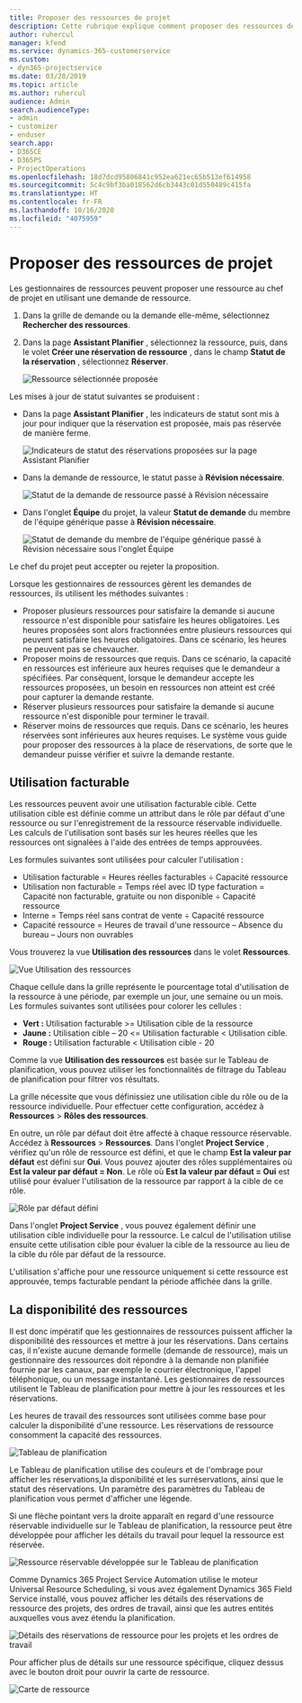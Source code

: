 ```yaml
---
title: Proposer des ressources de projet
description: Cette rubrique explique comment proposer des ressources de projet.
author: ruhercul
manager: kfend
ms.service: dynamics-365-customerservice
ms.custom:
- dyn365-projectservice
ms.date: 03/28/2019
ms.topic: article
ms.author: ruhercul
audience: Admin
search.audienceType:
- admin
- customizer
- enduser
search.app:
- D365CE
- D365PS
- ProjectOperations
ms.openlocfilehash: 18d7dcd95806841c952ea621ec65b513ef614958
ms.sourcegitcommit: 5c4c9bf3ba018562d6cb3443c01d550489c415fa
ms.translationtype: HT
ms.contentlocale: fr-FR
ms.lasthandoff: 10/16/2020
ms.locfileid: "4075959"
---
```

# <a name="propose-project-resources"></a>Proposer des ressources de projet

Les gestionnaires de ressources peuvent proposer une ressource au chef de projet en utilisant une demande de ressource.

1. Dans la grille de demande ou la demande elle-même, sélectionnez **Rechercher des ressources**.
2. Dans la page **Assistant Planifier** , sélectionnez la ressource, puis, dans le volet **Créer une réservation de ressource** , dans le champ **Statut de la réservation** , sélectionnez **Réserver**.

    ![Ressource sélectionnée proposée](media/Resource-Management-image62.png)

Les mises à jour de statut suivantes se produisent :

- Dans la page **Assistant Planifier** , les indicateurs de statut sont mis à jour pour indiquer que la réservation est proposée, mais pas réservée de manière ferme.

    ![Indicateurs de statut des réservations proposées sur la page Assistant Planifier](media/Resource-Management-image63.png)

- Dans la demande de ressource, le statut passe à **Révision nécessaire**.

    ![Statut de la demande de ressource passé à Révision nécessaire](media/Resource-Management-image64.png)

- Dans l'onglet **Équipe** du projet, la valeur **Statut de demande** du membre de l'équipe générique passe à **Révision nécessaire**.

    ![Statut de demande du membre de l'équipe générique passé à Révision nécessaire sous l'onglet Équipe](media/Resource-Management-image48.png)

Le chef du projet peut accepter ou rejeter la proposition.

Lorsque les gestionnaires de ressources gèrent les demandes de ressources, ils utilisent les méthodes suivantes :

- Proposer plusieurs ressources pour satisfaire la demande si aucune ressource n'est disponible pour satisfaire les heures obligatoires. Les heures proposées sont alors fractionnées entre plusieurs ressources qui peuvent satisfaire les heures obligatoires. Dans ce scénario, les heures ne peuvent pas se chevaucher.
- Proposer moins de ressources que requis. Dans ce scénario, la capacité en ressources est inférieure aux heures requises que le demandeur a spécifiées. Par conséquent, lorsque le demandeur accepte les ressources proposées, un besoin en ressources non atteint est créé pour capturer la demande restante.
- Réserver plusieurs ressources pour satisfaire la demande si aucune ressource n'est disponible pour terminer le travail.
- Réserver moins de ressources que requis. Dans ce scénario, les heures réservées sont inférieures aux heures requises. Le système vous guide pour proposer des ressources à la place de réservations, de sorte que le demandeur puisse vérifier et suivre la demande restante.

## <a name="billable-utilization"></a>Utilisation facturable

Les ressources peuvent avoir une utilisation facturable cible. Cette utilisation cible est définie comme un attribut dans le rôle par défaut d'une ressource ou sur l'enregistrement de la ressource réservable individuelle. Les calculs de l'utilisation sont basés sur les heures réelles que les ressources ont signalées à l'aide des entrées de temps approuvées.

Les formules suivantes sont utilisées pour calculer l'utilisation :

- Utilisation facturable = Heures réelles facturables ÷ Capacité ressource
- Utilisation non facturable = Temps réel avec ID type facturation = Capacité non facturable, gratuite ou non disponible ÷ Capacité ressource
- Interne = Temps réel sans contrat de vente ÷ Capacité ressource
- Capacité ressource = Heures de travail d'une ressource – Absence du bureau – Jours non ouvrables

Vous trouverez la vue **Utilisation des ressources** dans le volet **Ressources**.

![Vue Utilisation des ressources](media/Resource-Management-image65.png)

Chaque cellule dans la grille représente le pourcentage total d'utilisation de la ressource à une période, par exemple un jour, une semaine ou un mois. Les formules suivantes sont utilisées pour colorer les cellules :

- **Vert :** Utilisation facturable \>= Utilisation cible de la ressource
- **Jaune :** Utilisation cible – 20 \<= Utilisation facturable \< Utilisation cible.
- **Rouge :** Utilisation facturable \< Utilisation cible - 20

Comme la vue **Utilisation des ressources** est basée sur le Tableau de planification, vous pouvez utiliser les fonctionnalités de filtrage du Tableau de planification pour filtrer vos résultats.

La grille nécessite que vous définissiez une utilisation cible du rôle ou de la ressource individuelle. Pour effectuer cette configuration, accédez à **Ressources** \> **Rôles des ressources**.

En outre, un rôle par défaut doit être affecté à chaque ressource réservable. Accédez à **Ressources** \> **Ressources**. Dans l'onglet **Project Service** , vérifiez qu'un rôle de ressource est défini, et que le champ **Est la valeur par défaut** est défini sur **Oui**. Vous pouvez ajouter des rôles supplémentaires où **Est la valeur par défaut = Non**. Le rôle où **Est la valeur par défaut = Oui** est utilisé pour évaluer l'utilisation de la ressource par rapport à la cible de ce rôle.

![Rôle par défaut défini](media/Resource-Management-image67.png)

Dans l'onglet **Project Service** , vous pouvez également définir une utilisation cible individuelle pour la ressource. Le calcul de l'utilisation utilise ensuite cette utilisation cible pour évaluer la cible de la ressource au lieu de la cible du rôle par défaut de la ressource.

L'utilisation s'affiche pour une ressource uniquement si cette ressource est approuvée, temps facturable pendant la période affichée dans la grille.

## <a name="resource-availability"></a>La disponibilité des ressources

Il est donc impératif que les gestionnaires de ressources puissent afficher la disponibilité des ressources et mettre à jour les réservations. Dans certains cas, il n'existe aucune demande formelle (demande de ressource), mais un gestionnaire des ressources doit répondre à la demande non planifiée fournie par les canaux, par exemple le courrier électronique, l'appel téléphonique, ou un message instantané. Les gestionnaires de ressources utilisent le Tableau de planification pour mettre à jour les ressources et les réservations.

Les heures de travail des ressources sont utilisées comme base pour calculer la disponibilité d'une ressource. Les réservations de ressource consomment la capacité des ressources.

![Tableau de planification](media/Resource-Management-image68.png)

Le Tableau de planification utilise des couleurs et de l'ombrage pour afficher les réservations,la disponibilité et les surréservations, ainsi que le statut des réservations. Un paramètre des paramètres du Tableau de planification vous permet d'afficher une légende.

Si une flèche pointant vers la droite apparaît en regard d'une ressource réservable individuelle sur le Tableau de planification, la ressource peut être développée pour afficher les détails du travail pour lequel la ressource est réservée.

![Ressource réservable développée sur le Tableau de planification](media/Resource-Management-image69.png)

Comme Dynamics 365 Project Service Automation utilise le moteur Universal Resource Scheduling, si vous avez également Dynamics 365 Field Service installé, vous pouvez afficher les détails des réservations de ressource des projets, des ordres de travail, ainsi que les autres entités auxquelles vous avez étendu la planification.

![Détails des réservations de ressource pour les projets et les ordres de travail](media/Resource-Management-image70.png)

Pour afficher plus de détails sur une ressource spécifique, cliquez dessus avec le bouton droit pour ouvrir la carte de ressource.

![Carte de ressource](media/Resource-Management-image71.png)

